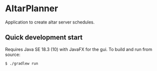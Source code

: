 # AltarPlanner
Application to create altar server schedules.
## Quick development start
Requires Java SE 18.3 (10) with JavaFX for the gui. To build and run from source:
```
$ ./gradlew run
```
